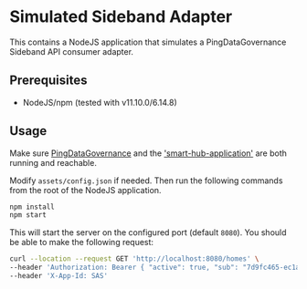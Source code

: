 # Simulated Sideband Adapter

This contains a NodeJS application that simulates a PingDataGovernance Sideband API consumer adapter.

## Prerequisites

* NodeJS/npm (tested with v11.10.0/6.14.8)

## Usage

Make sure [PingDataGovernance](../../docker-compose.yml) and the ['smart-hub-application'](../../smart-hub-application)
are both running and reachable.

Modify `assets/config.json` if needed. Then run the following commands from the root of the NodeJS application.

```bash
npm install
npm start
```

This will start the server on the configured port (default `8080`). You should be able to make the following request:

```bash
curl --location --request GET 'http://localhost:8080/homes' \
--header 'Authorization: Bearer { "active": true, "sub": "7d9fc465-ec1a-460c-ab38-435471f4918b" }' \
--header 'X-App-Id: SAS'
```
